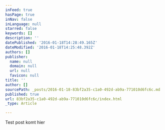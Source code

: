 ```yaml
---
inFeed: true
hasPage: true
inNav: false
inLanguage: null
starred: false
keywords: []
description: ''
datePublished: '2016-01-18T14:28:49.165Z'
dateModified: '2016-01-18T14:25:48.392Z'
authors: []
publisher:
  name: null
  domain: null
  url: null
  favicon: null
title: ''
author: []
sourcePath: _posts/2016-01-18-83bf2a35-c1a0-492d-ab9a-771010d6fc6c.md
published: true
url: 83bf2a35-c1a0-492d-ab9a-771010d6fc6c/index.html
_type: Article

---
```

Test post komt hier